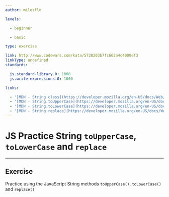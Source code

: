 ```yaml
---
author: milesflo

levels:

  - beginner

  - basic

type: exercise

link: http://www.codewars.com/kata/5728203b7fc662a4c4000ef3
linkType: undefined
standards:

  js.standard-library.0: 1000
  js.write-expressions.0: 1000

links:

  - '[MDN - String class](https://developer.mozilla.org/en-US/docs/Web/JavaScript/Reference/Global_Objects/String)'
  - '[MDN - String.toUpperCase](https://developer.mozilla.org/en-US/docs/Web/JavaScript/Reference/Global_Objects/String/toUpperCase)'
  - '[MDN - String.toLowerCase](https://developer.mozilla.org/en-US/docs/Web/JavaScript/Reference/Global_Objects/String/toLowerCase)'
  - '[MDN - String.replace](https://developer.mozilla.org/en-US/docs/Web/JavaScript/Reference/Global_Objects/String/replace)'
---
```


# JS Practice String `toUpperCase`, `toLowerCase` and `replace`

---
## Exercise

Practice using the JavaScript String methods `toUpperCase()`, `toLowerCase()` and `replace()`
